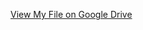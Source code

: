[View My File on Google Drive](https://drive.google.com/file/d/1dmxHiC8GkAj6smPeZmkal1t4C30YWiFF/view?usp=sharing)
